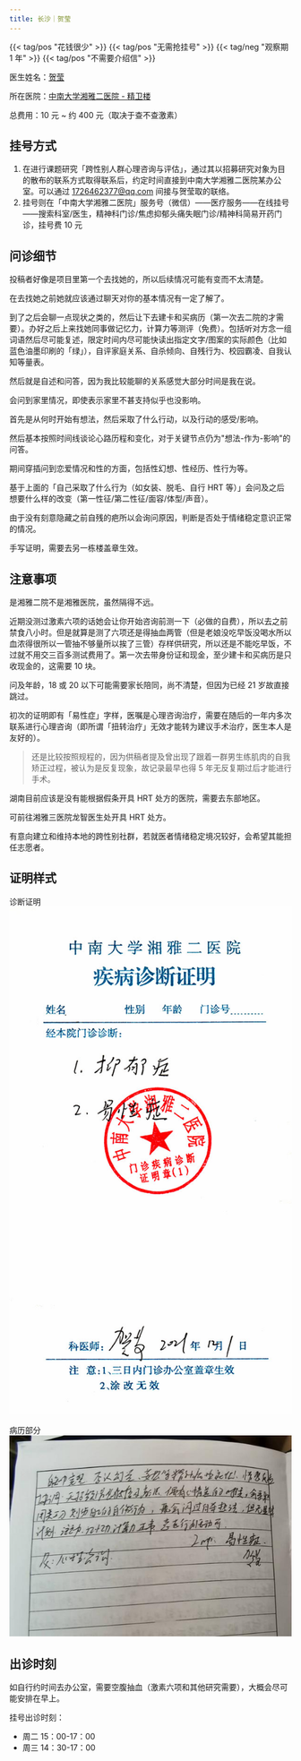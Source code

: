 ```yaml
---
title: 长沙｜贺莹
---
```


{{< tag/pos "花钱很少" >}} {{< tag/pos "无需抢挂号" >}}
{{< tag/neg "观察期 1 年" >}} {{< tag/pos "不需要介绍信" >}}

医生姓名：[贺莹](https://wy.guahao.com/expert/819738df-5ae6-4bc3-83df-aad260927d97000)

所在医院：[中南大学湘雅二医院 - 精卫楼](https://amap.com/place/B0FFGCX8WS)

总费用：10 元 ~ 约 400 元（取决于查不查激素）

## 挂号方式

1. 在进行课题研究「跨性别人群心理咨询与评估」，通过其以招募研究对象为目的散布的联系方式取得联系后，约定时间直接到中南大学湘雅二医院某办公室。可以通过 <1726462377@qq.com> 间接与贺莹取的联络。
1. 挂号则在「中南大学湘雅二医院」服务号（微信）——医疗服务——在线挂号——搜索科室/医生，精神科门诊/焦虑抑郁头痛失眠门诊/精神科简易开药门诊，挂号费 10 元

## 问诊细节

投稿者好像是项目里第一个去找她的，所以后续情况可能有变而不太清楚。

在去找她之前她就应该通过聊天对你的基本情况有一定了解了。

到了之后会聊一点现状之类的，然后让下去建卡和买病历（第一次去二院的才需要）。办好之后上来找她同事做记忆力，计算力等测评（免费）。包括听对方念一组词语然后尽可能复述，限定时间内尽可能快读出指定文字/图案的实际颜色（比如蓝色油墨印刷的「绿」），自评家庭关系、自杀倾向、自残行为、校园霸凌、自我认知等量表。

然后就是自述和问答，因为我比较能聊的关系感觉大部分时间是我在说。

会问到家里情况，即使表示家里不甚支持似乎也没影响。

首先是从何时开始有想法，然后采取了什么行动，以及行动的感受/影响。

然后基本按照时间线谈论心路历程和变化，对于关键节点仍为"想法-作为-影响"的问答。

期间穿插问到恋爱情况和性的方面，包括性幻想、性经历、性行为等。

基于上面的「自己采取了什么行为（如女装、脱毛、自行 HRT 等）」会问及之后想要什么样的改变（第一性征/第二性征/面容/体型/声音）。

由于没有刻意隐藏之前自残的疤所以会询问原因，判断是否处于情绪稳定意识正常的情况。

手写证明，需要去另一栋楼盖章生效。

## 注意事项

是湘雅二院不是湘雅医院，虽然隔得不远。

近期没测过激素六项的话她会让你开始咨询前测一下（必做的自费），所以去之前禁食八小时。但是就算是测了六项还是得抽血两管（但是老娘没吃早饭没喝水所以血浓得很所以一管抽不够量所以挨了三管）存样供研究，所以还是不能吃早饭，不过就不用交三百多测试费用了。第一次去带身份证和现金，至少建卡和买病历是只收现金的，这需要 10 块。

问及年龄，18 或 20 以下可能需要家长陪同，尚不清楚，但因为已经 21 岁故直接跳过。

初次的证明即有「易性症」字样，医嘱是心理咨询治疗，需要在随后的一年内多次联系进行心理咨询（即所谓「扭转治疗」无效才能转为建议手术治疗，医生本人是友好的）。

> 还是比较按照规程的，因为供稿者提及曾出现了跟着一群男生练肌肉的自我矫正过程，被认为是反复现象，故记录最早也得 5 年无反复期过后才能进行手术。

湖南目前应该是没有能根据假条开具 HRT 处方的医院，需要去东部地区。

可前往湘雅三医院龙智医生处开具 HRT 处方。

有意向建立和维持本地的跨性别社群，若就医者情绪稳定境况较好，会希望其能担任志愿者。

## 证明样式

诊断证明
![证明](proof.jpg)

病历部分
![病历](record.jpg)

## 出诊时刻

如自行约时间去办公室，需要空腹抽血（激素六项和其他研究需要），大概会尽可能安排在早上。

挂号出诊时刻：

- 周二 15：00-17：00
- 周三 14：30-17：00
